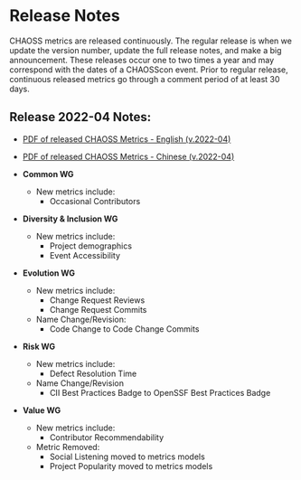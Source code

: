 # Release Notes

CHAOSS metrics are released continuously. The regular release is when we update the version number, update the full release notes, and make a big announcement. These releases occur one to two times a year and may correspond with the dates of a CHAOSScon event. Prior to regular release, continuous released metrics go through a comment period of at least 30 days.

## Release 2022-04 Notes:

- [PDF of released CHAOSS Metrics - English (v.2022-04)](https://chaoss.community/wp-content/uploads/2022/04/English-Release-2022-04-18.pdf)  
- [PDF of released CHAOSS Metrics - Chinese (v.2022-04)](https://chaoss.community/wp-content/uploads/2022/04/Chinese-Release-2022-04-18.pdf)

- **Common WG**
    * New metrics include:   
        - Occasional Contributors           
- **Diversity & Inclusion WG**
    * New metrics include:  
        - Project demographics
        - Event Accessibility
- **Evolution WG**
    * New metrics include:  
        - Change Request Reviews
        - Change Request Commits
    * Name Change/Revision:   
        - Code Change to Code Change Commits  
- **Risk WG**
    * New metrics include:  
        - Defect Resolution Time   
    * Name Change/Revision
        - CII Best Practices Badge to OpenSSF Best Practices Badge
- **Value WG**
    * New metrics include:  
        - Contributor Recommendability   
    * Metric Removed:  
        - Social Listening moved to metrics models
        - Project Popularity moved to metrics models
